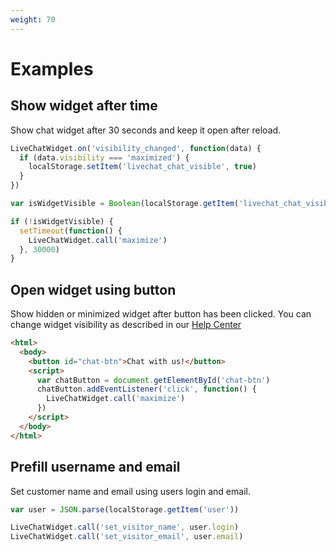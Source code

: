 ```yaml
---
weight: 70
---
```


# Examples

## Show widget after time

Show chat widget after 30 seconds and keep it open after reload.

```js
LiveChatWidget.on('visibility_changed', function(data) {
  if (data.visibility === 'maximized') {
    localStorage.setItem('livechat_chat_visible', true)
  }
})

var isWidgetVisible = Boolean(localStorage.getItem('livechat_chat_visible'))

if (!isWidgetVisible) {
  setTimeout(function() {
    LiveChatWidget.call('maximize')
  }, 30000)
}
```

## Open widget using button

Show hidden or minimized widget after button has been clicked.
You can change widget visibility as described in our [Help Center](https://www.livechatinc.com/help/chat-widget-visibility/)

```html
<html>
  <body>
    <button id="chat-btn">Chat with us!</button>
    <script>
      var chatButton = document.getElementById('chat-btn')
      chatButton.addEventListener('click', function() {
        LiveChatWidget.call('maximize')
      })
    </script>
  </body>
</html>
```

## Prefill username and email

Set customer name and email using users login and email.

```js
var user = JSON.parse(localStorage.getItem('user'))

LiveChatWidget.call('set_visitor_name', user.login)
LiveChatWidget.call('set_visitor_email', user.email)
```

